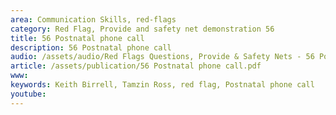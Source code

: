 ```yaml
---
area: Communication Skills, red-flags
category: Red Flag, Provide and safety net demonstration 56
title: 56 Postnatal phone call
description: 56 Postnatal phone call
audio: /assets/audio/Red Flags Questions, Provide & Safety Nets - 56 Postnatal phone call - MQ.mp3
article: /assets/publication/56 Postnatal phone call.pdf
www: 
keywords: Keith Birrell, Tamzin Ross, red flag, Postnatal phone call
youtube: 
--- 
```

